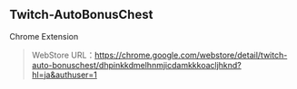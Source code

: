 ## Twitch-AutoBonusChest
Chrome Extension
>WebStore URL：https://chrome.google.com/webstore/detail/twitch-auto-bonuschest/dhpinkkdmelhnmjicdamkkkoacljhknd?hl=ja&authuser=1
